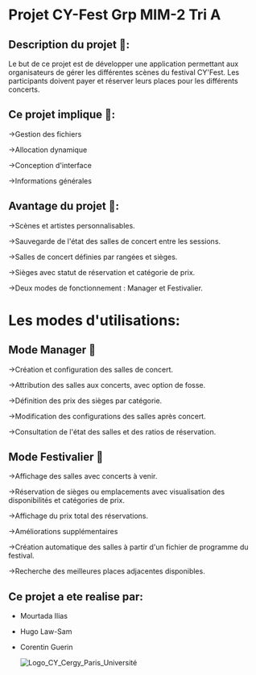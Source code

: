 
# Projet CY-Fest Grp MIM-2 Tri A

## Description du projet 📜:

Le but de ce projet est de développer une application permettant aux organisateurs de gérer les différentes scènes du festival CY'Fest. Les participants doivent payer et réserver leurs places pour les différents concerts. 

## Ce projet implique 💼:

→Gestion des fichiers  
  
→Allocation dynamique  
  
→Conception d'interface  
  
→Informations générales  


      
## Avantage du projet 🚀: 
  
→Scènes et artistes personnalisables.  
  
→Sauvegarde de l'état des salles de concert entre les sessions.   
  
→Salles de concert définies par rangées et sièges.  
  
→Sièges avec statut de réservation et catégorie de prix.  
  
→Deux modes de fonctionnement : Manager et Festivalier.  





          

# Les modes d'utilisations:  
  
  
## Mode Manager 💫
→Création et configuration des salles de concert.  
  
→Attribution des salles aux concerts, avec option de fosse.  
  
→Définition des prix des sièges par catégorie.  
  
→Modification des configurations des salles après concert.  
  
→Consultation de l'état des salles et des ratios de réservation.  
  

## Mode Festivalier 🍾
→Affichage des salles avec concerts à venir.  
  
→Réservation de sièges ou emplacements avec visualisation des disponibilités et catégories de prix.  
  
→Affichage du prix total des réservations.  
  
→Améliorations supplémentaires  
  
→Création automatique des salles à partir d'un fichier de programme du festival.  
  
→Recherche des meilleures places adjacentes disponibles.  

## Ce projet a ete realise par:  
- Mourtada Ilias  

- Hugo Law-Sam  

- Corentin Guerin
  
  ![Logo_CY_Cergy_Paris_Université](https://github.com/Ilias-Mrtd/ProjetInfo-CYFEST/assets/92232344/0f2083fd-3efe-4460-b192-ec3f66d22c80)
